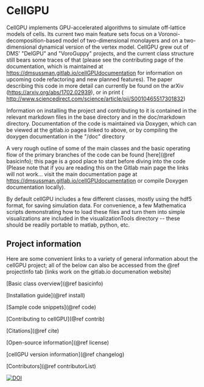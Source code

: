 # CellGPU

CellGPU implements GPU-accelerated algorithms to simulate off-lattice models of cells. Its current
two main feature sets focus on a Voronoi-decomposition-based model of two-dimensional monolayers
and on a two-dimensional dynamical version of the vertex model. CellGPU grew out of DMS'
"DelGPU" and "VoroGuppy" projects, and the current class structure still bears some traces of that
(please see the contributing page of the documentation, which is maintained at
https://dmsussman.gitlab.io/cellGPUdocumentation
for information on upcoming code refactoring and new planned features). The paper describing this
code in more detail can currently be found on the arXiv (https://arxiv.org/abs/1702.02939), or in print (
http://www.sciencedirect.com/science/article/pii/S0010465517301832)

Information on installing the project and contributing to it is contained in the relevant
markdown files in the base directory and in the doc/markdown directory. Documentation of the
code is maintained via Doxygen, which can be viewed at the gitlab.io pagea linked to above, or by compiling
the doxygen documentation in the "/doc" directory

A very rough outline of some of the main classes and the basic operating flow of the primary branches
of the code can be found [here](@ref basicinfo); this page is a good place to start before diving into
the code (Please note that if you are reading this on the Gitlab main page the links will not work...
visit the main documentation page at https://dmsussman.gitlab.io/cellGPUdocumentation or compile
Doxygen documentation locally).

By default cellGPU includes a few different classes, mostly using the hdf5 format, for saving simulation
data. For convenience, a few Mathematica scripts demonstrating how to load these files and turn them
into simple visualizations are included in the visualizationTools directory -- these should be readily
portable to matlab, python, etc.


## Project information
Here are some convenient links to a variety of general information about the cellGPU project; all
of the below can also be accessed from the @ref projectInfo tab (links work on the gitlab.io
documenation website)

[Basic class overview](@ref basicinfo)

[Installation guide](@ref install)

[Sample code snippets](@ref code)

[Contributing to cellGPU](@ref contrib)

[Citations](@ref cite)

[Open-source information](@ref license)

[cellGPU version information](@ref changelog)

[Contributors](@ref contributorList)

[![DOI](https://zenodo.org/badge/195412342.svg)](https://zenodo.org/badge/latestdoi/195412342)
